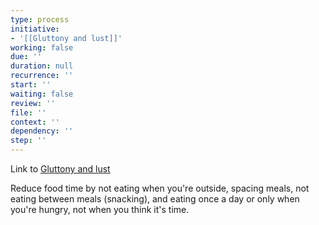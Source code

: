 ```yaml
---
type: process
initiative:
- '[[Gluttony and lust]]'
working: false
due: ''
duration: null
recurrence: ''
start: ''
waiting: false
review: ''
file: ''
context: ''
dependency: ''
step: ''
---
```


Link to [Gluttony and lust](Initiatives/bad%20traits/Gluttony%20and%20lust.md)

Reduce food time by not eating when you're outside, spacing meals, not eating between meals (snacking), and eating once a day or only when you're hungry, not when you think it's time.
